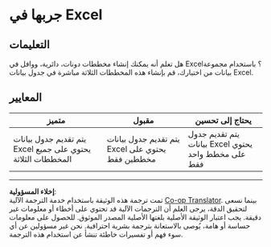 <!--
CO_OP_TRANSLATOR_METADATA:
{
  "original_hash": "1e00fe6a244c2f8f9a794c862661dd4f",
  "translation_date": "2025-08-27T10:50:01+00:00",
  "source_file": "3-Data-Visualization/11-visualization-proportions/assignment.md",
  "language_code": "ar"
}
-->
# جربها في Excel

## التعليمات

هل تعلم أنه يمكنك إنشاء مخططات دونات، دائرية، ووافل في Excel؟ باستخدام مجموعة بيانات من اختيارك، قم بإنشاء هذه المخططات الثلاثة مباشرة في جدول بيانات Excel.

## المعايير

| متميز                                                | مقبول                                           | يحتاج إلى تحسين                                      |
| ---------------------------------------------------- | ---------------------------------------------- | --------------------------------------------------- |
| يتم تقديم جدول بيانات Excel يحتوي على جميع المخططات الثلاثة | يتم تقديم جدول بيانات Excel يحتوي على مخططين فقط | يتم تقديم جدول بيانات Excel يحتوي على مخطط واحد فقط |

---

**إخلاء المسؤولية**:  
تمت ترجمة هذه الوثيقة باستخدام خدمة الترجمة الآلية [Co-op Translator](https://github.com/Azure/co-op-translator). بينما نسعى لتحقيق الدقة، يرجى العلم أن الترجمات الآلية قد تحتوي على أخطاء أو معلومات غير دقيقة. يجب اعتبار الوثيقة الأصلية بلغتها الأصلية المصدر الموثوق. للحصول على معلومات حساسة أو هامة، يُوصى بالاستعانة بترجمة بشرية احترافية. نحن غير مسؤولين عن أي سوء فهم أو تفسيرات خاطئة تنشأ عن استخدام هذه الترجمة.